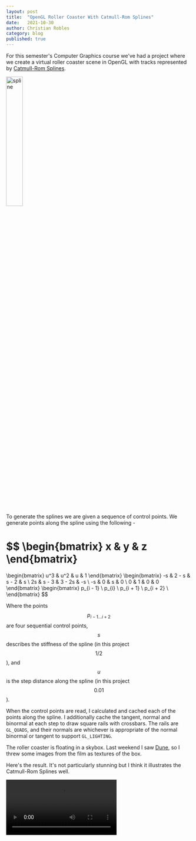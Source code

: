 ```yaml
---
layout: post
title:  "OpenGL Roller Coaster With Catmull-Rom Splines"
date:   2021-10-30
author: Christian Robles
category: blog
published: true
---
```


For this semester's Computer Graphics course we've had a project where we create a virtual roller coaster scene in OpenGL with tracks represented by [Catmull-Rom Splines](https://en.wikipedia.org/wiki/Centripetal_Catmull%E2%80%93Rom_spline).

<a href="https://en.wikipedia.org/wiki/Centripetal_Catmull%E2%80%93Rom_spline"><img class="no-shadow" src="https://upload.wikimedia.org/wikipedia/commons/thumb/4/42/Catmull-Rom_Spline.png/440px-Catmull-Rom_Spline.png" alt="spline" width="30%"/></a>

To generate the splines we are given a sequence of control points. We generate points along the spline using the following -

$$
\begin{bmatrix}
x & y & z
\end{bmatrix}
=
\begin{bmatrix}
u^3 & u^2 & u & 1
\end{bmatrix}
\begin{bmatrix}
-s & 2 - s & s - 2 & s \\
2s & s - 3 & 3 - 2s & -s \\
-s & 0 & s & 0 \\
0 & 1 & 0 & 0
\end{bmatrix}
\begin{bmatrix}
p_{i - 1} \\
p_{i} \\
p_{i + 1} \\
p_{i + 2} \\
\end{bmatrix}
$$

Where the points $$p_{i - 1 ... i + 2}$$ are four sequential control points, $$s$$ describes the stiffness of the spline (in this project $$1/2$$), and $$u$$ is the step distance along the spline (in this project $$0.01$$).

When the control points are read, I calculated and cached each of the points along the spline. I additionally cache the tangent, normal and binormal at each step to draw square rails with crossbars. The rails are `GL_QUADS`, and their normals are whichever is appropriate of the normal binormal or tangent to support `GL_LIGHTING`.

The roller coaster is floating in a skybox. Last weekend I saw [Dune](https://www.imdb.com/title/tt1160419/), so I threw some images from the film as textures of the box.

Here's the result. It's not particularly stunning but I think it illustrates the Catmull-Rom Splines well.

<video src="/assets/images/splines/rollercoaster.mp4" controls playsinline></video>
